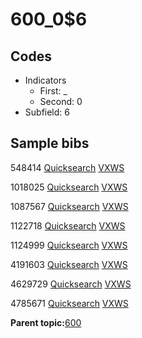 # 600\_0$6

## Codes

-   Indicators
    -   First: \_
    -   Second: 0
-   Subfield: 6

## Sample bibs

548414 [Quicksearch](https://search.library.yale.edu/catalog/548414) [VXWS](http://prodorbis.library.yale.edu:7014/vxws/GetHoldingsService?bibId=548414)

1018025 [Quicksearch](https://search.library.yale.edu/catalog/1018025) [VXWS](http://prodorbis.library.yale.edu:7014/vxws/GetHoldingsService?bibId=1018025)

1087567 [Quicksearch](https://search.library.yale.edu/catalog/1087567) [VXWS](http://prodorbis.library.yale.edu:7014/vxws/GetHoldingsService?bibId=1087567)

1122718 [Quicksearch](https://search.library.yale.edu/catalog/1122718) [VXWS](http://prodorbis.library.yale.edu:7014/vxws/GetHoldingsService?bibId=1122718)

1124999 [Quicksearch](https://search.library.yale.edu/catalog/1124999) [VXWS](http://prodorbis.library.yale.edu:7014/vxws/GetHoldingsService?bibId=1124999)

4191603 [Quicksearch](https://search.library.yale.edu/catalog/4191603) [VXWS](http://prodorbis.library.yale.edu:7014/vxws/GetHoldingsService?bibId=4191603)

4629729 [Quicksearch](https://search.library.yale.edu/catalog/4629729) [VXWS](http://prodorbis.library.yale.edu:7014/vxws/GetHoldingsService?bibId=4629729)

4785671 [Quicksearch](https://search.library.yale.edu/catalog/4785671) [VXWS](http://prodorbis.library.yale.edu:7014/vxws/GetHoldingsService?bibId=4785671)

**Parent topic:**[600](../../tags/600/600.md)

